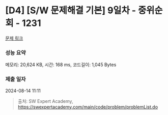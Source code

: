 # [D4] [S/W 문제해결 기본] 9일차 - 중위순회 - 1231 

[문제 링크](https://swexpertacademy.com/main/code/problem/problemDetail.do?contestProbId=AV140YnqAIECFAYD) 

### 성능 요약

메모리: 20,624 KB, 시간: 168 ms, 코드길이: 1,045 Bytes

### 제출 일자

2024-08-14 11:11



> 출처: SW Expert Academy, https://swexpertacademy.com/main/code/problem/problemList.do